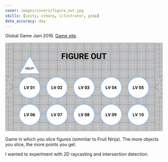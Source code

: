 ```yaml
---
cover: images/covers/figure_out.jpg
skills: [unity, csharp, illustrator, gimp]
date_accuracy: day
---
```


Global Game Jam 2016. [Game site](https://globalgamejam.org/2016/games/figure-out).

![Menu](/images/figure_out_menu.jpg)

Game in which you slice figures (simmilar to Fruit Ninja). The more objects you slice, the more points you get.

I wanted to experiment with 2D raycasting and intersection detection.
